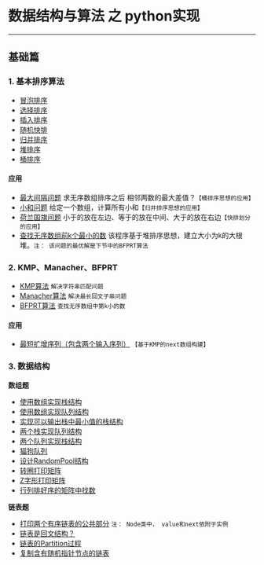 # 数据结构与算法 之 python实现
---
## 基础篇
### 1. 基本排序算法
* [冒泡排序](https://github.com/lianyingteng/algorithm_practice/blob/master/Code1_BubbleSort.py "Code1_BubbleSort.py")
* [选择排序](https://github.com/lianyingteng/algorithm_practice/blob/master/Code1_SelectionSort.py "Code1_SelectionSort.py")
* [插入排序](https://github.com/lianyingteng/algorithm_practice/blob/master/Code1_InsertionSort.py "Code1_InsertionSort.py")
* [随机快排](https://github.com/lianyingteng/algorithm_practice/blob/master/Code1_QuickSort.py "Code1_QuickSort.py")
* [归并排序](https://github.com/lianyingteng/algorithm_practice/blob/master/Code1_MergeSort.py "Code1_MergeSort.py")
* [堆排序](https://github.com/lianyingteng/algorithm_practice/blob/master/Code1_HeapSort.py "Code1_HeapSort.py")
* [桶排序](https://github.com/lianyingteng/algorithm_practice/blob/master/Code1_BucketSort.py "Code1_BucketSort.py")
   
#### 应用
* [最大间隔问题](https://github.com/lianyingteng/algorithm_practice/blob/master/Code11_MaxGap.py)  求无序数组排序之后 相邻两数的最大差值？`【桶排序思想的应用】 `
* [小和问题](https://github.com/lianyingteng/algorithm_practice/blob/master/Code11_MinSum.py)  给定一个数组，计算所有小和`【归并排序思想的应用】` 
* [荷兰国旗问题](https://github.com/lianyingteng/algorithm_practice/blob/master/Code11_NetherlandsFlag.py)  小于的放在左边、等于的放在中间、大于的放在右边`【快排划分的应用】`
* [查找无序数组前k个最小的数](https://github.com/lianyingteng/algorithm_practice/blob/master/Code11_heapSort.py)  该程序基于堆排序思想，建立大小为k的大根堆。`注： 该问题的最优解是下节中的BFPRT算法` <br> 

### 2. KMP、Manacher、BFPRT
* [KMP算法](https://github.com/lianyingteng/algorithm_practice/blob/master/Code2_KMP.py) `解决字符串匹配问题`
* [Manacher算法](https://github.com/lianyingteng/algorithm_practice/blob/master/Code2_Manacher.py) `解决最长回文子串问题`
* [BFPRT算法](https://github.com/lianyingteng/algorithm_practice/blob/master/Code2_BFPRT.py) `查找无序数组中第k小的数`
#### 应用
* [最短扩增序列（包含两个输入序列）](https://github.com/lianyingteng/algorithm_practice/blob/master/Code21_KMP_ShortestHaveTwice.py)  `【基于KMP的next数组构建】` <br> 

### 3. 数据结构

**数组题** <br>

* [使用数组实现栈结构](https://github.com/lianyingteng/algorithm_practice/blob/master/Code3_Array_To_Stack.py)
* [使用数组实现队列结构](https://github.com/lianyingteng/algorithm_practice/blob/master/Code3_Array_To_Queue.py)
* [实现可以输出栈中最小值的栈结构](https://github.com/lianyingteng/algorithm_practice/blob/master/Code3_GetMinStack.py)
* [两个栈实现队列结构](https://github.com/lianyingteng/algorithm_practice/blob/master/Code3_Stack_To_Queue.py)
* [两个队列实现栈结构](https://github.com/lianyingteng/algorithm_practice/blob/master/Code3_Queue_To_Stack.py)
* [猫狗队列](https://github.com/lianyingteng/algorithm_practice/blob/master/Code3_CatDogQueue.py) 
* [设计RandomPool结构](https://github.com/lianyingteng/algorithm_practice/blob/master/Code3_RandomPool.py) 
* [转圈打印矩阵](https://github.com/lianyingteng/algorithm_practice/blob/master/Code3_spiralOrderPrintMatrix.py) 
* [Z字形打印矩阵](https://github.com/lianyingteng/algorithm_practice/blob/master/Code3_spiralOrderPrintMatrix.py)
* [行列排好序的矩阵中找数](https://github.com/lianyingteng/algorithm_practice/blob/master/Code3_FindNumInSortedMatrix.py)<br> 

**链表题**<br> 
* [打印两个有序链表的公共部分](https://github.com/lianyingteng/algorithm_practice/blob/master/Code3_PrintCommonPart.py)  `注： Node类中， value和next依附于实例`
* [链表是回文结构？](https://github.com/lianyingteng/algorithm_practice/blob/master/Code3_LinkedListIsPalindrome.py)
* [链表的Partition过程](https://github.com/lianyingteng/algorithm_practice/blob/master/Code3_SmallerEqualBigger.py) 
* [复制含有随机指针节点的链表](https://github.com/lianyingteng/algorithm_practice/blob/master/Code3_CopyListWithRandom.py)